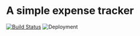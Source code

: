 # A simple expense tracker

[![Build Status](https://416studios.visualstudio.com/Expenses/_apis/build/status/Expenses-CI?branchName=production)](https://416studios.visualstudio.com/Expenses/_build/latest?definitionId=4?branchName=production)
![ Deployment ](https://416studios.vsrm.visualstudio.com/_apis/public/Release/badge/91e265fe-b928-4db2-bfb0-bd721fb0cfdf/1/1)
